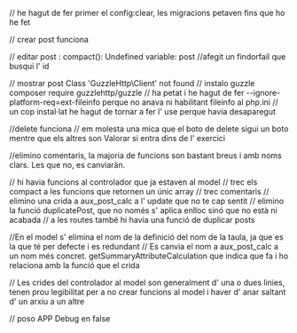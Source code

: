 // he hagut de fer primer el config:clear,  les migracions petaven fins que ho he fet

// crear post funciona

// editar post : compact(): Undefined variable: post
   //afegit un findorfail que busqui l' id 

// mostrar post Class 'GuzzleHttp\Client' not found
    // instalo guzzle composer require guzzlehttp/guzzle
    // ha petat i he hagut de fer --ignore-platform-req=ext-fileinfo perque no anava ni habilitant fileinfo al php.ini
    // un cop instal·lat he hagut de tornar a fer l' use perque havia desaparegut

//delete funciona
    // em molesta una mica que el boto de delete sigui un boto mentre que els altres son <a> Valorar si entra dins de l' exercici

//elimino comentaris, la majoria de funcions son bastant breus i amb noms clars. Les que no, es canviaràn.

// hi havia funcions al controlador que ja estaven al model
// trec els compact a les funcions que retornen un únic array
// trec comentaris 
// elimino una crida a aux_post_calc a l' update que no te cap sentit
// elimino la funció duplicatePost, que no només s' aplica enlloc sinó que no està ni acabada
// a les routes també hi havia una funció de duplicar posts

//En el model s' elimina el nom de la definició del nom de la taula, ja que es la que té per defecte i es redundant
// Es canvia el nom a aux_post_calc a un nom més concret. getSummaryAttributeCalculation que indica que fa i ho relaciona amb la funció que el crida 

// Les crides del controlador al model son generalment d' una o dues linies, tenen prou legibilitat per a no crear funcions al model i haver d' anar saltant d' un arxiu a un altre

// poso APP Debug en false

